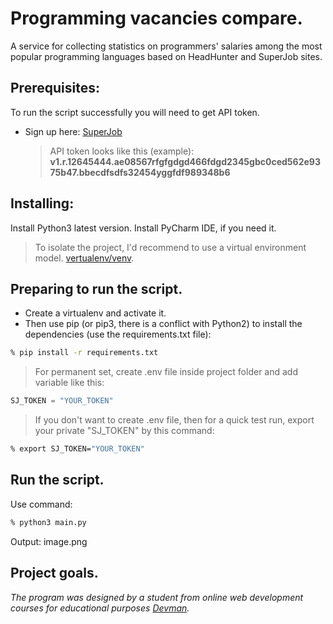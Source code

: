 # Programming vacancies compare.
A service for collecting statistics on programmers' salaries among the most popular programming languages based on HeadHunter and SuperJob  sites.
## Prerequisites:
To run the script successfully you will need to get API token.
+ Sign up here: [SuperJob](https://api.superjob.ru)
  > API token looks like this (example): **v1.r.12645444.ae08567rfgfgdgd466fdgd2345gbc0ced562e9375b47.bbecdfsdfs32454yggfdf989348b6**   
## Installing:
Install Python3 latest version. Install PyCharm IDE, if you need it.
> To isolate the project, I'd recommend to use a virtual environment model. [vertualenv/venv](https://docs.python.org/3/library/venv.html).
 ## Preparing to run the script.
+ Create a virtualenv and activate it.
+ Then use pip (or pip3, there is a conflict with Python2) to install the dependencies (use the requirements.txt file):
```bash
% pip install -r requirements.txt
```
> For permanent set, create .env file inside project folder and add variable like this:
```python
SJ_TOKEN = "YOUR_TOKEN"
```
> If you don't want to create .env file, then for a quick test run, export your private "SJ_TOKEN" by this command:
``` bash
% export SJ_TOKEN="YOUR_TOKEN"
```
## Run the script.
Use command:
``` bash
% python3 main.py  
```
Output:
image.png
## Project goals.
*The program was designed by a student from online web development courses for educational purposes [Devman](https://dvmn.org).*